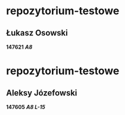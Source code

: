 # repozytorium-testowe
## Łukasz Osowski
**147621**
***A8***
# repozytorium-testowe
## Aleksy Józefowski
**147605**
***A8 L-15***

